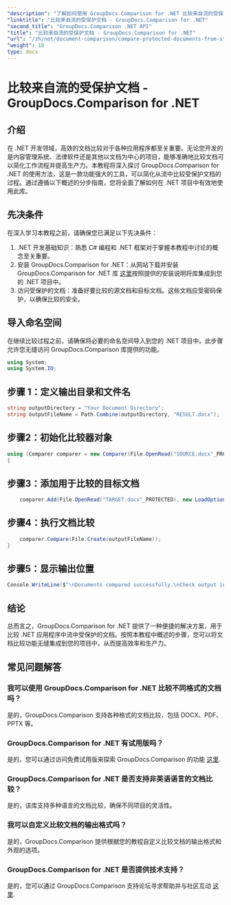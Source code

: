 ```yaml
---
"description": "了解如何使用 GroupDocs.Comparison for .NET 比较来自流的受保护文档。轻松简化文档比较流程。"
"linktitle": "比较来自流的受保护文档 - GroupDocs.Comparison for .NET"
"second_title": "GroupDocs.Comparison .NET API"
"title": "比较来自流的受保护文档 - GroupDocs.Comparison for .NET"
"url": "/zh/net/document-comparison/compare-protected-documents-from-stream/"
"weight": 18
type: docs
---
```

# 比较来自流的受保护文档 - GroupDocs.Comparison for .NET

## 介绍
在 .NET 开发领域，高效的文档比较对于各种应用程序都至关重要。无论您开发的是内容管理系统、法律软件还是其他以文档为中心的项目，能够准确地比较文档可以简化工作流程并提高生产力。本教程将深入探讨 GroupDocs.Comparison for .NET 的使用方法，这是一款功能强大的工具，可以简化从流中比较受保护文档的过程。通过遵循以下概述的分步指南，您将全面了解如何在 .NET 项目中有效地使用此库。
## 先决条件
在深入学习本教程之前，请确保您已满足以下先决条件：
1. .NET 开发基础知识：熟悉 C# 编程和 .NET 框架对于掌握本教程中讨论的概念至关重要。
2. 安装 GroupDocs.Comparison for .NET：从网站下载并安装 GroupDocs.Comparison for .NET 库 [这里](https://releases.groupdocs.com/comparison/net/)按照提供的安装说明将库集成到您的 .NET 项目中。
3. 访问受保护的文档：准备好要比较的源文档和目标文档。这些文档应受密码保护，以确保比较的安全。

## 导入命名空间
在继续比较过程之前，请确保将必要的命名空间导入到您的 .NET 项目中。此步骤允许您无缝访问 GroupDocs.Comparison 库提供的功能。

```csharp
using System;
using System.IO;
```

## 步骤 1：定义输出目录和文件名
```csharp
string outputDirectory = "Your Document Directory";
string outputFileName = Path.Combine(outputDirectory, "RESULT.docx");
```
## 步骤2：初始化比较器对象
```csharp
using (Comparer comparer = new Comparer(File.OpenRead("SOURCE.docx"_PROTECTED), new LoadOptions() { Password = "1234" }))
{
```
## 步骤3：添加用于比较的目标文档
```csharp
    comparer.Add(File.OpenRead("TARGET.docx"_PROTECTED), new LoadOptions() { Password = "5678" });
```
## 步骤4：执行文档比较
```csharp
    comparer.Compare(File.Create(outputFileName));
}
```
## 步骤5：显示输出位置
```csharp
Console.WriteLine($"\nDocuments compared successfully.\nCheck output in {Directory.GetCurrentDirectory()}.");
```

## 结论
总而言之，GroupDocs.Comparison for .NET 提供了一种便捷的解决方案，用于比较 .NET 应用程序中流中受保护的文档。按照本教程中概述的步骤，您可以将文档比较功能无缝集成到您的项目中，从而提高效率和生产力。
## 常见问题解答
### 我可以使用 GroupDocs.Comparison for .NET 比较不同格式的文档吗？
是的，GroupDocs.Comparison 支持各种格式的文档比较，包括 DOCX、PDF、PPTX 等。
### GroupDocs.Comparison for .NET 有试用版吗？
是的，您可以通过访问免费试用版来探索 GroupDocs.Comparison 的功能 [这里](https://releases。groupdocs.com/).
### GroupDocs.Comparison for .NET 是否支持非英语语言的文档比较？
是的，该库支持多种语言的文档比较，确保不同项目的灵活性。
### 我可以自定义比较文档的输出格式吗？
是的，GroupDocs.Comparison 提供根据您的教程自定义比较文档的输出格式和外观的选项。
### GroupDocs.Comparison for .NET 是否提供技术支持？
是的，您可以通过 GroupDocs.Comparison 支持论坛寻求帮助并与社区互动 [这里](https://forum。groupdocs.com/c/comparison/12).